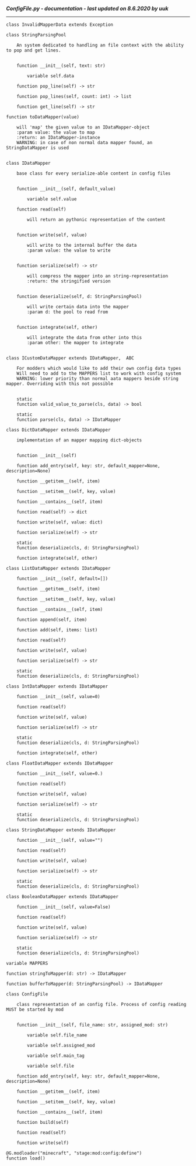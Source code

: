 ***ConfigFile.py - documentation - last updated on 8.6.2020 by uuk***
___

    class InvalidMapperData extends Exception

    class StringParsingPool
        
        An system dedicated to handling an file context with the ability to pop and get lines.


        function __init__(self, text: str)

            variable self.data

        function pop_line(self) -> str

        function pop_lines(self, count: int) -> list

        function get_line(self) -> str

    function toDataMapper(value)
        
        will 'map' the given value to an IDataMapper-object
        :param value: the value to map
        :return: an IDataMapper-instance
        WARNING: in case of non normal data mapper found, an StringDataMapper is used


    class IDataMapper
        
        base class for every serialize-able content in config files


        function __init__(self, default_value)

            variable self.value

        function read(self)
            
            will return an pythonic representation of the content


        function write(self, value)
            
            will write to the internal buffer the data
            :param value: the value to write


        function serialize(self) -> str
            
            will compress the mapper into an string-representation
            :return: the stringified version


        function deserialize(self, d: StringParsingPool)
            
            will write certain data into the mapper
            :param d: the pool to read from


        function integrate(self, other)
            
            will integrate the data from other into this
            :param other: the mapper to integrate


    class ICustomDataMapper extends IDataMapper,  ABC
        
        For modders which would like to add their own config data types
        Will need to add to the MAPPERS list to work with config system
        WARNING: lower priority than normal aata mappers beside string mapper. Overriding with this not possible


        static
        function valid_value_to_parse(cls, data) -> bool

        static
        function parse(cls, data) -> IDataMapper

    class DictDataMapper extends IDataMapper
        
        implementation of an mapper mapping dict-objects


        function __init__(self)

        function add_entry(self, key: str, default_mapper=None, description=None)

        function __getitem__(self, item)

        function __setitem__(self, key, value)

        function __contains__(self, item)

        function read(self) -> dict

        function write(self, value: dict)

        function serialize(self) -> str

        static
        function deserialize(cls, d: StringParsingPool)

        function integrate(self, other)

    class ListDataMapper extends IDataMapper

        function __init__(self, default=[])

        function __getitem__(self, item)

        function __setitem__(self, key, value)

        function __contains__(self, item)

        function append(self, item)

        function add(self, items: list)

        function read(self)

        function write(self, value)

        function serialize(self) -> str

        static
        function deserialize(cls, d: StringParsingPool)

    class IntDataMapper extends IDataMapper

        function __init__(self, value=0)

        function read(self)

        function write(self, value)

        function serialize(self) -> str

        static
        function deserialize(cls, d: StringParsingPool)

        function integrate(self, other)

    class FloatDataMapper extends IDataMapper

        function __init__(self, value=0.)

        function read(self)

        function write(self, value)

        function serialize(self) -> str

        static
        function deserialize(cls, d: StringParsingPool)

    class StringDataMapper extends IDataMapper

        function __init__(self, value="")

        function read(self)

        function write(self, value)

        function serialize(self) -> str

        static
        function deserialize(cls, d: StringParsingPool)

    class BooleanDataMapper extends IDataMapper

        function __init__(self, value=False)

        function read(self)

        function write(self, value)

        function serialize(self) -> str

        static
        function deserialize(cls, d: StringParsingPool)

    variable MAPPERS

    function stringToMapper(d: str) -> IDataMapper

    function bufferToMapper(d: StringParsingPool) -> IDataMapper

    class ConfigFile
        
        class representation of an config file. Process of config reading MUST be started by mod


        function __init__(self, file_name: str, assigned_mod: str)

            variable self.file_name

            variable self.assigned_mod

            variable self.main_tag

            variable self.file

        function add_entry(self, key: str, default_mapper=None, description=None)

        function __getitem__(self, item)

        function __setitem__(self, key, value)

        function __contains__(self, item)

        function build(self)

        function read(self)

        function write(self)

    @G.modloader("minecraft", "stage:mod:config:define")
    function load()